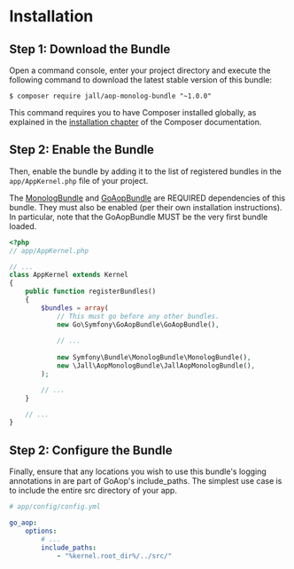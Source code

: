 Installation
============

Step 1: Download the Bundle
---------------------------

Open a command console, enter your project directory and execute the
following command to download the latest stable version of this bundle:

```console
$ composer require jall/aop-monolog-bundle "~1.0.0"
```

This command requires you to have Composer installed globally, as explained
in the [installation chapter](https://getcomposer.org/doc/00-intro.md)
of the Composer documentation.

Step 2: Enable the Bundle
-------------------------

Then, enable the bundle by adding it to the list of registered bundles
in the `app/AppKernel.php` file of your project.

The [MonologBundle][1] and [GoAopBundle][2] are REQUIRED dependencies of this bundle. They must also be enabled (per 
their own installation instructions). In particular, note that the GoAopBundle MUST be the very first bundle loaded.

```php
<?php
// app/AppKernel.php

// ...
class AppKernel extends Kernel
{
    public function registerBundles()
    {
        $bundles = array(
            // This must go before any other bundles.
            new Go\Symfony\GoAopBundle\GoAopBundle(),
            
            // ...
            
            new Symfony\Bundle\MonologBundle\MonologBundle(),
            new \Jall\AopMonologBundle\JallAopMonologBundle(),
        );

        // ...
    }

    // ...
}
```

Step 2: Configure the Bundle
----------------------------

Finally, ensure that any locations you wish to use this bundle's logging annotations in are
part of GoAop's include_paths. The simplest use case is to include the entire src directory of your app.

```yaml
# app/config/config.yml 

go_aop:
    options:
        # ...
        include_paths:
            - "%kernel.root_dir%/../src/"
```

[1]: https://github.com/goaop/goaop-symfony-bundle
[2]: https://github.com/symfony/monolog-bundle
